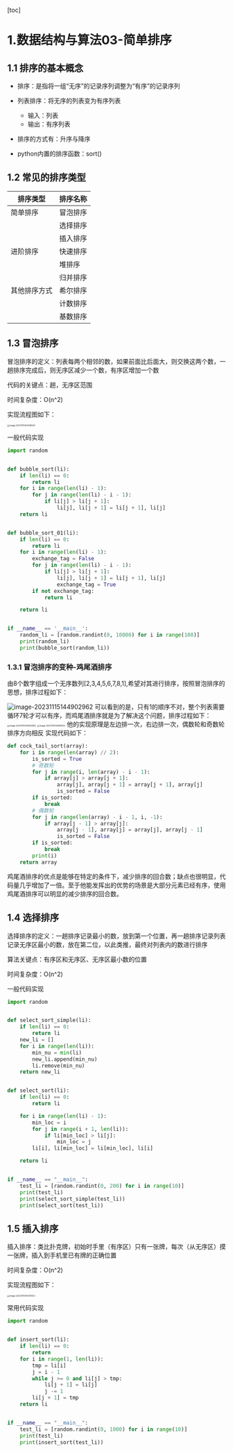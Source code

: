 [toc]

# 1.数据结构与算法03-简单排序

## 1.1 排序的基本概念

* 排序：是指将一组“无序”的记录序列调整为“有序”的记录序列

* 列表排序：将无序的列表变为有序列表
  * 输入：列表
  * 输出：有序列表
* 排序的方式有：升序与降序
* python内置的排序函数：sort()

## 1.2 常见的排序类型

|排序类型|排序名称|
| ----- | ----- |
|简单排序|冒泡排序|
||选择排序|
||插入排序|
|进阶排序|快速排序|
||堆排序|
||归并排序|
|其他排序方式|希尔排序|
||计数排序|
||基数排序|



## 1.3 冒泡排序

冒泡排序的定义：列表每两个相邻的数，如果前面比后面大，则交换这两个数，一趟排序完成后，则无序区减少一个数，有序区增加一个数

代码的关键点：趟，无序区范围   

时间复杂度：O(n^2)

实现流程图如下：

<img src="https://typora-1259305686.cos.ap-guangzhou.myqcloud.com/uPic/image-20231115144418542.png" alt="image-20231115144418542" style="zoom:33%;" />

一般代码实现

```python
import random


def bubble_sort(li):
    if len(li) == 0:
        return li
    for i in range(len(li) - 1):
        for j in range(len(li) - i - 1):
            if li[j] > li[j + 1]:
                li[j], li[j + 1] = li[j + 1], li[j]
    return li


def bubble_sort_01(li):
    if len(li) == 0:
        return li
    for i in range(len(li) - 1):
        exchange_tag = False
        for j in range(len(li) - i - 1):
            if li[j] > li[j + 1]:
                li[j], li[j + 1] = li[j + 1], li[j]
                exchange_tag = True
        if not exchange_tag:
            return li

    return li


if __name__ == '__main__':
    random_li = [random.randint(0, 10000) for i in range(100)]
    print(random_li)
    print(bubble_sort(random_li))

```

### 1.3.1 冒泡排序的变种-鸡尾酒排序

由8个数字组成一个无序数列[2,3,4,5,6,7,8,1],希望对其进行排序，按照冒泡排序的思想，排序过程如下：

![image-20231115144902962](https://typora-1259305686.cos.ap-guangzhou.myqcloud.com/uPic/image-20231115144902962.png)
可以看到的是，只有1的顺序不对，整个列表需要循环7轮才可以有序，而鸡尾酒排序就是为了解决这个问题，排序过程如下：
<img src="https://typora-1259305686.cos.ap-guangzhou.myqcloud.com/uPic/image-20231115144920908.png" alt="image-20231115144920908" style="zoom:33%;" />
<img src="https://typora-1259305686.cos.ap-guangzhou.myqcloud.com/uPic/image-20231115144948123.png" alt="image-20231115144948123" style="zoom:33%;" />
他的实现原理是左边排一次，右边排一次，偶数轮和奇数轮排序方向相反
实现代码如下：

```python
def cock_tail_sort(array):
    for i in range(len(array) // 2):
        is_sorted = True
        # 奇数轮
        for j in range(i, len(array) - i - 1):
            if array[j] > array[j + 1]:
                array[j], array[j + 1] = array[j + 1], array[j]
                is_sorted = False
        if is_sorted:
            break
        # 偶数轮
        for j in range(len(array) - i - 1, i, -1):
            if array[j - 1] > array[j]:
                array[j - 1], array[j] = array[j], array[j - 1]
                is_sorted = False
        if is_sorted:
            break
        print(i)
    return array
```

鸡尾酒排序的优点是能够在特定的条件下，减少排序的回合数；缺点也很明显，代码量几乎增加了一倍。至于他能发挥出的优势的场景是大部分元素已经有序，使用鸡尾酒排序可以明显的减少排序的回合数。

## 1.4 选择排序

选择排序的定义：一趟排序记录最小的数，放到第一个位置，再一趟排序记录列表记录无序区最小的数，放在第二位，以此类推，最终对列表内的数进行排序

算法关键点：有序区和无序区、无序区最小数的位置

时间复杂度：O(n^2)

一般代码实现

```python
import random


def select_sort_simple(li):
    if len(li) == 0:
        return li
    new_li = []
    for i in range(len(li)):
        min_nu = min(li)
        new_li.append(min_nu)
        li.remove(min_nu)
    return new_li


def select_sort(li):
    if len(li) == 0:
        return li

    for i in range(len(li) - 1):
        min_loc = i
        for j in range(i + 1, len(li)):
            if li[min_loc] > li[j]:
                min_loc = j
        li[i], li[min_loc] = li[min_loc], li[i]

    return li


if __name__ == "__main__":
    test_li = [random.randint(0, 200) for i in range(10)]
    print(test_li)
    print(select_sort_simple(test_li))
    print(select_sort(test_li))

```

## 1.5 插入排序

插入排序：类比扑克牌，初始时手里（有序区）只有一张牌，每次（从无序区）摸一张牌，插入到手机里已有牌的正确位置

时间复杂度：O(n^2)

实现流程图如下：

<img src="https://typora-1259305686.cos.ap-guangzhou.myqcloud.com/uPic/image-20231115144315553.png" alt="image-20231115144315553" style="zoom:33%;" />

常用代码实现

```python
import random


def insert_sort(li):
    if len(li) == 0:
        return
    for i in range(1, len(li)):
        tmp = li[i]
        j = i - 1
        while j >= 0 and li[j] > tmp:
            li[j + 1] = li[j]
            j -= 1
        li[j + 1] = tmp
    return li


if __name__ == "__main__":
    test_li = [random.randint(0, 1000) for i in range(10)]
    print(test_li)
    print(insert_sort(test_li))


```















